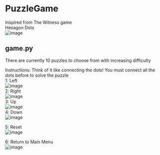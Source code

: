 # PuzzleGame
Inspired from The Witness game <br/>
Hexagon Dots <br/>
![image](https://user-images.githubusercontent.com/51332449/177965327-cab933e9-6448-4622-a8fc-3518b967a5ad.png)

## game.py
There are currently 10 puzzles to choose from with increasing difficulty <br/>


Instructions:
Think of it like connecting the dots! You must connect all the dots before to solve the puzzle <br/>
1: Left <br/>
![image](https://user-images.githubusercontent.com/51332449/177968794-d5a945c8-0af9-4596-babf-e53812b47a8f.png)
 <br/>
2: Right <br/>
![image](https://user-images.githubusercontent.com/51332449/177968657-1b96c9ec-9399-4ba1-8201-d0a1c75747e0.png)<br/>
3: Up <br/>
![image](https://user-images.githubusercontent.com/51332449/177969171-e49cd1f8-4da7-4a7b-9489-20dbecdab0ac.png) <br/>
4: Down <br/>
![image](https://user-images.githubusercontent.com/51332449/177969348-a782a515-f7d4-4b5d-8272-d3a79f2015b6.png) <br/>

5: Reset <br/>
![image](https://user-images.githubusercontent.com/51332449/177971129-dd2f52e4-2134-4301-b29a-8b14c1e473e3.png) <br/>

6: Return to Main Menu <br/>
![image](https://user-images.githubusercontent.com/51332449/177966074-6c658477-1cf0-4a40-9dda-c85597f176d0.png) <br/>
